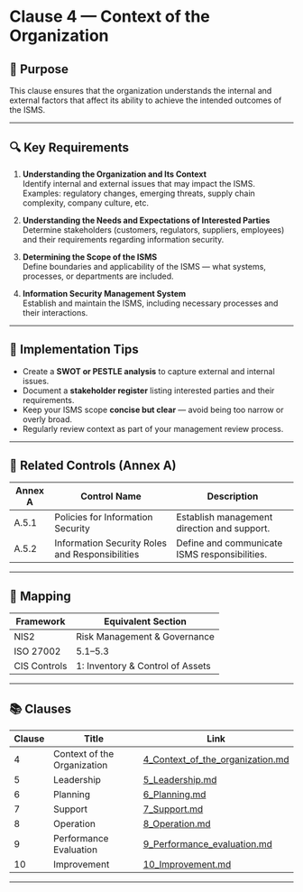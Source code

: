 # Clause 4 — Context of the Organization

## 🎯 Purpose
This clause ensures that the organization understands the internal and external factors that affect its ability to achieve the intended outcomes of the ISMS.

---

## 🔍 Key Requirements

1. **Understanding the Organization and Its Context**  
   Identify internal and external issues that may impact the ISMS.  
   Examples: regulatory changes, emerging threats, supply chain complexity, company culture, etc.

2. **Understanding the Needs and Expectations of Interested Parties**  
   Determine stakeholders (customers, regulators, suppliers, employees) and their requirements regarding information security.

3. **Determining the Scope of the ISMS**  
   Define boundaries and applicability of the ISMS — what systems, processes, or departments are included.

4. **Information Security Management System**  
   Establish and maintain the ISMS, including necessary processes and their interactions.

---

## 🧠 Implementation Tips

- Create a **SWOT or PESTLE analysis** to capture external and internal issues.
- Document a **stakeholder register** listing interested parties and their requirements.
- Keep your ISMS scope **concise but clear** — avoid being too narrow or overly broad.
- Regularly review context as part of your management review process.

---

## 🔗 Related Controls (Annex A)

| Annex A | Control Name | Description |
|----------|---------------|-------------|
| A.5.1 | Policies for Information Security | Establish management direction and support. |
| A.5.2 | Information Security Roles and Responsibilities | Define and communicate ISMS responsibilities. |

---

## 🧩 Mapping

| Framework | Equivalent Section |
|------------|--------------------|
| NIS2 | Risk Management & Governance |
| ISO 27002 | 5.1–5.3 |
| CIS Controls | 1: Inventory & Control of Assets |

---

## 📚 Clauses

| Clause | Title | Link |
|--------|-------|------|
| 4 | Context of the Organization | [4_Context_of_the_organization.md](./4_Context_of_the_organization.md) |
| 5 | Leadership | [5_Leadership.md](./5_Leadership.md) |
| 6 | Planning | [6_Planning.md](./6_Planning.md) |
| 7 | Support | [7_Support.md](./7_Support.md) |
| 8 | Operation | [8_Operation.md](./8_Operation.md) |
| 9 | Performance Evaluation | [9_Performance_evaluation.md](./9_Performance_evaluation.md) |
| 10 | Improvement | [10_Improvement.md](./10_Improvement.md) |

---
